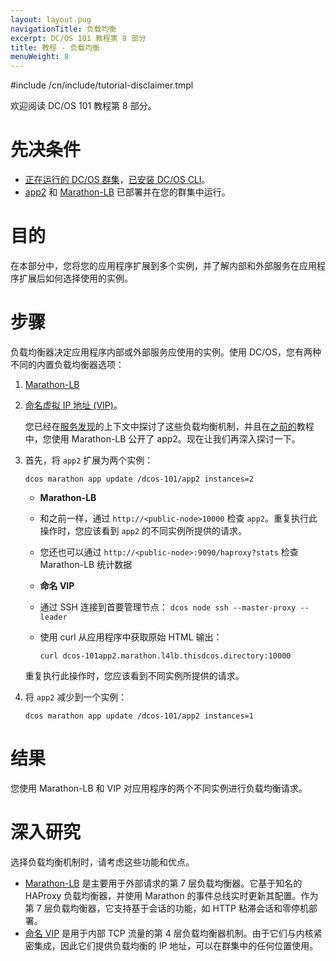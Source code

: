 ```yaml
---
layout: layout.pug
navigationTitle: 负载均衡
excerpt: DC/OS 101 教程第 8 部分
title: 教程 - 负载均衡
menuWeight: 8
---
```


#include /cn/include/tutorial-disclaimer.tmpl



欢迎阅读 DC/OS 101 教程第 8 部分。


# 先决条件
* [正在运行的 DC/OS 群集](/dcos/cn/1.12/tutorials/dcos-101/cli/)，[已安装 DC/OS CLI](/dcos/cn/1.12/cli/install/)。
* [app2](/dcos/cn/1.12/tutorials/dcos-101/app2/) 和 [Marathon-LB](/services/marathon-lb/) 已部署并在您的群集中运行。

# 目的
在本部分中，您将您的应用程序扩展到多个实例，并了解内部和外部服务在应用程序扩展后如何选择使用的实例。

# 步骤
负载均衡器决定应用程序内部或外部服务应使用的实例。使用 DC/OS，您有两种不同的内置负载均衡器选项：

1. [Marathon-LB](/services/marathon-lb/)
1. [命名虚拟 IP 地址 (VIP)](/dcos/cn/1.12/networking/load-balancing-vips/)。

    您已经在[服务发现](/dcos/cn/1.12/tutorials/dcos-101/service-discovery/)的上下文中探讨了这些负载均衡机制，并且在[之前的](/dcos/cn/1.12/tutorials/dcos-101/marathon-lb/)教程中，您使用 Marathon-LB 公开了 app2。现在让我们再深入探讨一下。
1. 首先，将 `app2` 扩展为两个实例：

    ```
    dcos marathon app update /dcos-101/app2 instances=2
    ```
    * **Marathon-LB**
    * 和之前一样，通过 `http://<public-node>10000` 检查 `app2`。重复执行此操作时，您应该看到 `app2` 的不同实例所提供的请求。
    * 您还也可以通过 `http://<public-node>:9090/haproxy?stats` 检查 Marathon-LB 统计数据
    * **命名 VIP**
    * 通过 SSH 连接到首要管理节点：
            ```
            dcos node ssh --master-proxy --leader
            ```
    * 使用 curl 从应用程序中获取原始 HTML 输出：

        ```
        curl dcos-101app2.marathon.l4lb.thisdcos.directory:10000
        ```

    重复执行此操作时，您应该看到不同实例所提供的请求。
2. 将 `app2` 减少到一个实例：

    ```
    dcos marathon app update /dcos-101/app2 instances=1
    ```

# 结果
您使用 Marathon-LB 和 VIP 对应用程序的两个不同实例进行负载均衡请求。

# 深入研究
选择负载均衡机制时，请考虑这些功能和优点。

 * [Marathon-LB](/services/marathon-lb/) 是主要用于外部请求的第 7 层负载均衡器。它基于知名的 HAProxy 负载均衡器，并使用 Marathon 的事件总线实时更新其配置。作为第 7 层负载均衡器，它支持基于会话的功能，如 HTTP 粘滞会话和零停机部署。
 * [命名 VIP](/dcos/cn/1.12/networking/load-balancing-vips/) 是用于内部 TCP 流量的第 4 层负载均衡器机制。由于它们与内核紧密集成，因此它们提供负载均衡的 IP 地址，可以在群集中的任何位置使用。

